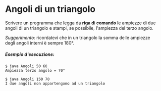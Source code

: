 # Angoli di un triangolo

Scrivere un programma che legga da **riga di comando** le ampiezze di due angoli di un triangolo e stampi, se possibile, l'ampiezza del terzo angolo.

*Suggerimento:* ricordatevi che in un triangolo la somma delle ampiezze degli angoli interni è sempre 180°.

##### Esempio d'esecuzione:

```text
$ java Angoli 50 60
Ampiezza terzo angolo = 70°

$ java Angoli 150 70
I due angoli non appartengono ad un triangolo
```

